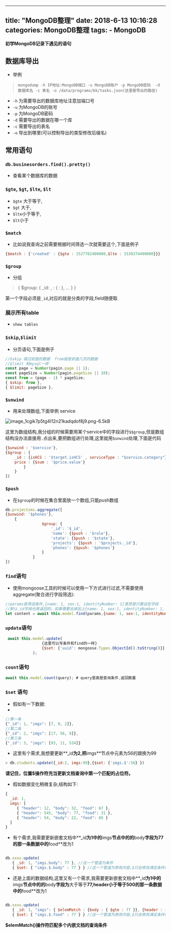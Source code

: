 
---
title: "MongoDB整理"
date: 2018-6-13 10:16:28
categories: MongoDB整理
tags: 
		- MongoDB
---


**初学MongoDB记录下遇见的语句**
<!-- more -->

## 数据库导出
- 举例
> `mongodump -h IP地址:MongoDB端口 -u MongoDB账户 -p MongoDB密码  -d 数据库名 -c 表名 -o /data/programs/bk/tasks.json(这里是导出的路径)`

- `-h` 为需要导出的数据库地址注意加端口号
- `-u` 为MongoDB的账号
- `-p` 为MongoDB密码
- `-d` 需要导出的数据在哪一个库
- `-c` 需要导出的表名
- `-o` 导出到哪里(可以控制导出的类型修改后缀名)


## 常用语句

### **`db.businesorders.find().pretty()`**

- 查看某个数据库的数据

### **`$gte`, `$gt`, `$lte`, `$lt`**

- `$gte` 大于等于,
- `$gt` 大于,
- `$lte`小于等于,
- `$lt`小于

### **`$match`**

- 比如说我查询之前需要根据时间筛选一次就需要这个,下面是例子

```js
{$match : {'created' : {$gte : 1527782400000,$lte : 1530374400000}}}
```

### **`$group`**

- 分组

> { $group: { _id: <expression>, <field1>: { <accumulator1> : <expression1> }, ... } }

第一个字段必须是`_id`,对应的就是分类的字段,field随便取

### 展示所有table

- `show tables`

### **`$skip`,`$limit`**

- 分页语句,下面是例子

```js
//$skip 跳过前面的数据  from就是前面几页的数据
//$limit 和mysql一样
const page = Number(pagin.page || 1);
const pageSize = Number(pagin.pageSize || 10);
const from = (page - 1) * pageSize;
{ $skip: from },
{ $limit: pageSize },
```

### **`$unwind`**

- 用来处理数组,下面举例 service

![image_1cgik7p5tg4l12n21kadqdof8j9.png-6.5kB][1]

这里为数组结构,我分组的时候需要用某个service中的字段进行`$$group`,但是数组结构没办法直接用`.`点出来,要把数组进行处理,这里就用`$unwind`处理,下面是代码

```js
{$unwind : '$service'},
{$group : {
    _id : {isHCS : '$target.isHCS' , serviceType : "$service.category"}, 
    price : {$sum : '$price.value'}
        }
    }
]) 
```

### **`$push`**

- 在`$group`的时候在集合里面放一个数组,只能push数组

```js
db.projectsms.aggregate([
{$unwind: '$phones'},
	{
                $group: {
                    '_id': '$_id',
                    'name': {$push : '$role'},
					'state': {$push : '$state'},
					'projects': {$push : '$projects._id'},
					'phones': {$push: '$phones'}
                }
            }
])
```

### **`find`语句**

- 使用mongoose工具的时候可以使用一下方式进行过滤,不需要使用aggregate(聚合进行字段筛选):

```js
//params是筛选条件,{name: 1, sex:1, identityNumber: 1}意思是只要这些字段
//默认_id字段也是返回的。如果需要去掉加上{name: 1, sex:1, identityNumber: 1, _id: 0}
let content = await this.model.find(params,{name: 1, sex:1, identityNumber: 1});
```

### **`updata`语句**

```js
 await this.model.update(
                {这里可以写条件和find的一样}
                {$set: {'uuid': mongoose.Types.ObjectId().toString()}}
            );
```

### **`count`语句**

```js
await this.model.count(query); # query里面是查询条件,返回数量
```

### **`$set` 语句**

- 假如有一下数据:
- 
```js
//第一条
{"_id": 1, "imgs": [7, 9, 2]},
//第二条
{"_id": 2, "imgs": [17, 56, 8]},
//第三条
{"_id": 3, "imgs": [93, 11, 534]}
```

- 这里有个需求,我想要更新**_id**为2,把**imgs**节点中元素为56的跟换为99

```js
> db.students.update({_id:2, imgs:99},{$set: {'imgs.$':56} })
```

**请记住，位置$操作符充当更新文档查询中第一个匹配的占位符。**

- 假如数据变化稍微复杂,结构如下:

```js
{
  _id: 1,
  imgs: [
     { "header": 12, "body": 32, "food": 67 },
     { "header": 545, "body": 77, "food": 31 },
     { "header": 54, "body": 22, "food": 65 }
  ]
}
```

- 有个需求,我需要更新嵌套文档中**_id**为1中的**imgs**节点中的的**body**字段为77的那一条数据中的**food**改为1

```js

db.xxxx.update(
   { _id: 1, "imgs.body": 77 }, //这一个管道为条件
   { $set: { "imgs.$.body" : 77 } } //这一个管道为修改内容,$只会修改满足条件的第一个

```

- 还是上面的数据结构,这里又有一个需求,我需要更新嵌套文档中**_id**为1中的**imgs**节点中的的**body**字段为**大于等于**77,**header**小于等于500的那一条数据中的**food**改为1

```js

db.xxxx.update(
   { _id: 1, "imgs": { $elemMatch : {body : { $gte : 77 }}, {header : { $lte : 500 }} } }, //这一个管道为条件
   { $set: { "imgs.$.food" : 77 } } //这一个管道为修改内容,$只会修改满足条件的第一个

```

**$elemMatch()操作符匹配多个内嵌文档的查询条件**

  [1]: http://static.zybuluo.com/pockadmin/6kku392uv4ws1e4yvawi5knr/image_1cgik7p5tg4l12n21kadqdof8j9.png